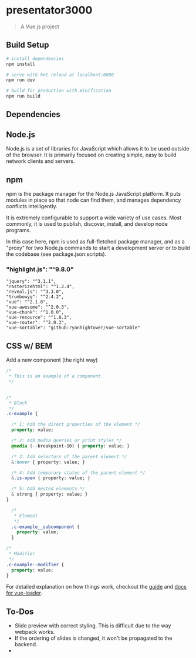 # presentator3000

> A Vue.js project

## Build Setup

``` bash
# install dependencies
npm install

# serve with hot reload at localhost:8080
npm run dev

# build for production with minification
npm run build
```

## Dependencies

## Node.js
Node.js is a set of libraries for JavaScript which allows it to be used outside of the browser. It is primarily  focused  on  creating  simple, easy to build network clients and servers.

## npm
npm  is  the package manager for the Node.js JavaScript platform.  It puts modules in place so that node can find  them,  and  manages  dependency conflicts intelligently.

It is extremely configurable to support a wide variety of use cases. Most commonly, it is used to publish, discover,  install,  and  develop node programs.

In this case here, npm is used as full-fletched package manager, and as a "proxy" for two Node.js commands to start a development server or to build the codebase (see package.json:scripts).


### "highlight.js": "^9.8.0"

    "jquery": "^3.1.1",
    "rasterizehtml": "^1.2.4",
    "reveal.js": "^3.3.0",
    "trumbowyg": "^2.4.2",
    "vue": "^2.1.8",
    "vue-awesome": "^2.0.3",
    "vue-chunk": "^1.0.0",
    "vue-resource": "^1.0.3",
    "vue-router": "^2.0.3",
    "vue-sortable": "github:ryanhightower/vue-sortable"

## CSS w/ BEM
Add a new component (the right way)

```sass
/*
 * This is an example of a component.
 */


/*
 * Block
 */
.c-example {

  /* 1: Add the direct properties of the element */
  property: value;

  /* 2: Add media queries or print styles */
  @media (--breakpoint-10) { property: value; }

  /* 3: Add selectors of the parent element */
  &:hover { property: value; }

  /* 4: Add temporary states of the parent element */
  &.is-open { property: value; }

  /* 5: Add nested elements */
  & strong { property: value; }
}

  /*
   * Element
   */
  .c-example__subcomponent {
    property: value;
  }

/*
 * Modifier
 */
.c-example--modifier {
  property: value;
}

```

For detailed explanation on how things work, checkout the [guide](http://vuejs-templates.github.io/webpack/) and [docs for vue-loader](http://vuejs.github.io/vue-loader).

## To-Dos
* Slide preview with correct styling. This is difficult due to the way webpack works.
* If the ordering of slides is changed, it won't be propagated to the backend.
* 